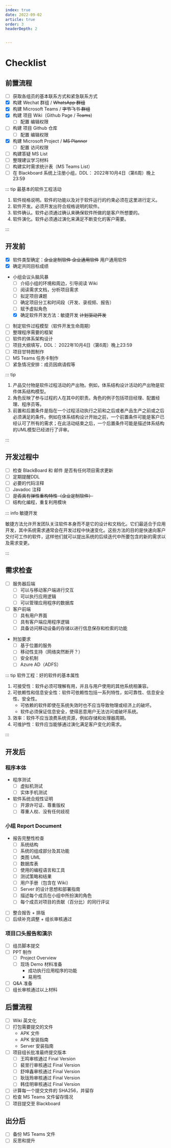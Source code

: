 ```yaml
---
index: true
date: 2022-09-02
article: true
order: 3
headerDepth: 2


---
```


# Checklist

## 前置流程

- [ ] 获取各组员的基本联系方式和紧急联系方式
- [x] 构建 Wechat 群组 / ~~WhatsApp 群组~~
- [x] 构建 Microsoft Teams / ~~字节飞书 群组~~
- [x] 构建 项目 Wiki（Github Page / ~~Teams~~)
  - [ ] 配置 编辑权限
- [ ] 构建 项目 Github 仓库
  - [ ] 配置 编辑权限
- [x] 构建 Microsoft Project / ~~MS Planner~~
  - [ ] 配置 访问权限
- [ ] 构建答疑 MS List
- [ ] 整理建议学习材料
- [ ] 构建实时需求统计表（MS Teams List）
- [ ] 在 Blackboard 系统上注册小组，DDL： 2022年10月4日（第6周）晚上23:59

::: tip 最基本的软件工程活动

1. 软件规格说明。软件的功能以及对于软件运行的约束必须在这里进行定义。
2. 软件开发。必须开发出符合规格说明的软件。
3. 软件确认。软件必须通过确认来确保软件所做的是客户所想要的。
4. 软件演化。软件必须通过演化来满足不断变化的客户需要。

:::

## 开发前

- [x] 软件类型确定：~~企业定制软件 企业通用软件~~ 用户通用软件
- [x] 确定共同目标成绩
- 小组会议头脑风暴
  - [ ] 介绍小组的环境和周边，引导阅读 Wiki
  - [ ] 阅读需求文档，分析项目需求
  - [ ] 拟定项目课题
  - [ ] 确定项目分工和时间段（开发、录视频、报告）
  - [ ] 赋予虚拟角色
  - [x] 确定软件开发方法：敏捷开发 ~~计划驱动开发~~
- [ ] 制定软件过程模型（软件开发生命周期）
- [ ] 整理程序需要的框架
- [ ] 软件的体系架构设计
- [ ] 项目大纲填写，DDL： 2022年10月4日（第6周）晚上23:59
- [ ] 项目甘特图制作
- [ ] MS Teams 任务卡制作
- [ ] 紧急情况安排：成员因病请假等

::: tip

1. 产品交付物是软件过程活动的产出物。例如，体系结构设计活动的产出物是软件体系结构模型。
2. 角色反映了参与过程的人在其中的职责。角色的例子包括项目经理、配置经理、程序员等。
3. 前置和后置条件是指在一个过程活动执行之前和之后或者产品生产之前或之后必须满足的条件。例如在体系结构设计开始之前，一个前置条件可能是客户已经认可了所有的需求；在此活动结束之后，一个后置条件可能是描述体系结构的UML模型已经进行了评审。

:::

## 开发过程中

- [ ] 检查 BlackBoard 和 邮件 是否有任何项目需求更新
- [ ] 定期提醒DDL
- [ ] 必要的代码注释
- [ ] Javadoc 注释
- [ ] ~~是否具有弹性重构特性（企业定制软件）~~
- [ ] 结构化编程，重复利用模块

::: info 敏捷开发

敏捷方法允许开发团队关注软件本身而不是它的设计和文档化。它们最适合于应用开发，其中系统需求通常会在开发过程中快速变化。这些方法的目的是快速向客户交付可工作的软件，这样他们就可以提出系统的后续迭代中所要包含的新的需求以及需求变更。

:::

## 需求检查

- [ ] 服务器后端
  - [ ] 可以与移动客户端进行交互
  - [ ] 可以执行应用逻辑
  - [ ] 可以管理应用程序的数据库
- [ ] 客户前端
  - [ ] 具有用户界面
  - [ ] 具有客户端应用程序逻辑
  - [ ] 具备访问移动设备的存储以进行信息保存和检索的功能
- 附加要求
  - [ ] 基于位置的服务
  - [ ] 移动性支持（网络突然断开？）
  - [ ] 安全机制
  - [ ] Azure AD（ADFS）

::: tip 软件工程：好的软件的基本属性

1. 可接受性：软件必须可理解有用，并且与用户使用的其他系统相兼容。
2. 可依赖性和信息安全性：软件可依赖性包括一系列特性，如可靠性、信息安全性、安全性。
   - 可依赖的软件即使在系统失效时也不应当导致物理或经济上的破坏。
   - 软件必须保证信息安全，使得恶意用户无法访问或破坏系统。
3. 效率：软件不应当浪费系统资源，例如存储和处理器周期。
4. 可维护性：软件应当能够通过演化满足客户变化的需求。

:::

## 开发后

### 程序本体

- 程序测试
  - [ ] 虚拟机测试
  - [ ] 实体手机测试 
- 软件系统合规性证明
  - [ ] 开源许可证、尊重版权
  - [ ] 尊重人权、没有任何歧视

### 小组 Report Document

  - 报告完整性检查
    - [ ] 系统结构
    - [ ] 系统的组成部分及其功能
    - [ ] 类图 UML
    - [ ] 数据库表
    - [ ] 使用的编程语言和工具
    - [ ] 测试策略和结果
    - [ ] 用户手册（包含在 Wiki）
    - [ ] Server 的设计思想和部署指南
    - [ ] 描述每个成员在小组中所扮演的角色
    - [ ] 每个成员对项目的贡献（百分比）的同行评议
  - [ ] 整合报告 + 排版
  - [ ] 后续补充调整 + 组长审核通过

### 项目口头报告和演示

- [ ] 组员脚本提交
- [ ] PPT 制作
  - [ ] Project Overview
  - [ ] 现场 Demo 材料准备
    - 成功执行应用程序的功能
    - 易用性
- [ ] Q&A 准备
- [ ] 组长审核通过以上材料

## 后置流程

- [ ] Wiki 英文化
- [ ] 打包需要提交的文件
  - APK 文件
  - APK 安装指南
  - Server 安装指南
- [ ] 项目组长批准最终提交版本
  - [ ] 王鸣审核通过 Final Version
  - [ ] 裴昱行审核通过 Final Version
  - [ ] 舒坤鑫审核通过 Final Version
  - [ ] 耿珑玲审核通过 Final Version
  - [ ] 韩佳明审核通过 Final Version
- [ ] 计算每一个提交文件的 SHA256，并留存
- [ ] 检查 MS Teams 文件留存情况
- [ ] 项目提交至 Blackboard

## 出分后

- [ ] 备份 MS Teams 文件
- [ ] 反思和提升
